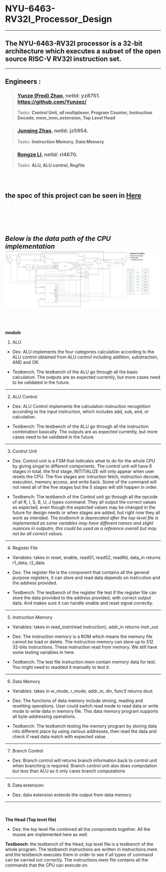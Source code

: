 # **NYU-6463-RV32I_Processor_Design**
---
## **The NYU-6463-RV32I processor is a 32-bit architecture which executes a subset of the open source RISC-V RV32I instruction set.**<br>
---
## Engineers : 
>### **[Yunze (Fred) Zhao](https://github.com/Yunzez/)**, netId: yz8751.  https://github.com/Yunzez/
>Tasks: **Control Unit, all multiplexer, Program Counter, Instruction Decode, mem_imm_extension, Top Level Head** 

>### **[Junqing Zhao](https://github.com/Junqing54)**, netId: jz5954.  
>Tasks:  **Instruction Memory, Data Memory**

> ### **[Rongze LI](https://github.com/Lee-RZE)**, netId: rl4670. 
>Tasks: **ALU, ALU control, Regfile** 

<br></br>

## the spec of this project can be seen in [Here](Project_2022_spec.pdf)
> <br>

<br></br>
*Below is the data path of the CPU implementation*
![RISC-5_cpu](RISC-5_cpu.jpeg)
---
<br></br>

***module***
1. ALU 

- Des:
ALU implements the four categories calculation according to the ALU control obtained from ALU control including addition, substraction, AND and OR.

- Testbench:
The testbench of the ALU go through all the basic calculation. The outputs are as expected currently, but more cases need to be validated in the future.

---
2. ALU Control 

- Des:
ALU Control implements the calculation instruction recognition according to the input instruction, which includes add, sub, and, or calculation.

- Testbench:
The testbench of the ALU go through all the instruction combination basically. The outputs are as expected currently, but more cases need to be validated in the future.

---
3. Control Unit 

- Des: 
Control unit is a FSM that indicates what to do for the whole CPU by giving singal to different components. 
The control unit will have 6 stages in total, the first stage, INTITIALIZE will only appear when user resets the CPU. 
The five stages are: Intruction fetch, instruction decode, execution, memory access, and write back. Some of the command will not need all of the five stages but the 5 stages will still happen in order. 

- Testbench: 
The testbench of the Control unit go through all the opcode of all R, I, S, B, U, J types command. They all output the correct values as expected, even though the expected values may be changed in the future for design needs or when stages are added, but right now they all work as intended.  *The testbench is deprecated after the top-level file is implemented as some variables may have different names and slight nuances in outputm, this could be used as a reference overall but may not be all correct values.* 

---
4. Register File
- Variables: 
takes in reset, enable, readS1, readS2, readRd, data_in
returns r1_data, r2_data

- Des: 
The register file is the component that contains all the general purpose registers, it can store and read data depends on instrcution and the address provided. 

- Testbench: 
The testbench of the register file test if the register file can store the data provided to the address provided, with correct output data. And makes sure it can handle enable and reset signal correctly. 

---
5. Instruction Memory 
- Variables:
takes in read_instr(read instruction), addr_in
returns instr_out

- Des:
The instruction memory is a ROM which means the memory file cannot be load or delete. The instruction memory can store up to 512 32-bits instructions. These instruction read from memory. We still have some testing variables in here. 

- Testbench:
The test file instruction.mem contain memory data for test. You might need to readded it manually to test it.

---
6. Data Memory
- Variables:
takes in w_mode, r_mode, addr_in, din, func3
returns dout

- Des:
The functions of data memory include stroing, reading and resetting operations. User could switch read mode to read data or write mode to write data in memory file. This data memory program supports all byte-addressing operations.

- Testbench:
The testbench testing the memory program by storing data into different place by using various addresses, then read the data and check if read data match with expected value. 

---
7. Branch Control

- Des: Branch control will returns branch information back to control unit when branching is required. Branch control unit also does computation but less than ALU as it only cares branch computations
   
---
8. Data extension:
   
- Des: data extension extends the output from data memory

---
<br></br>
**The Head (Top level file)**

- Des: the top level file combined all the components together. All the muxes are implemented here as well. 

**Testbench**: 
    the testbench of the Head, top level file is a testbench of the whole program. The testbench instructions are written in instructions.mem and the testbench executes them in order to see if all types of command can be carried out correctly. The instructions.mem file contains all the commands that the CPU can execute on. 


